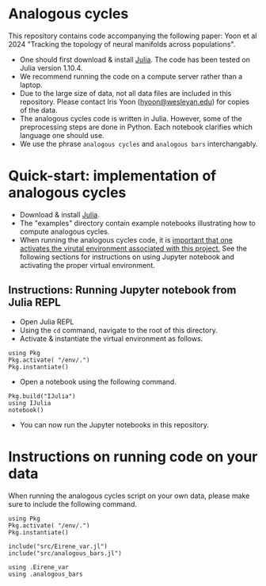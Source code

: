 # Analogous cycles 

This repository contains code accompanying the following paper: Yoon et al 2024 "Tracking the topology of neural manifolds across populations". 


* One should first download & install <a href="https://julialang.org/downloads/">Julia</a>. The code has been tested on Julia version 1.10.4.
* We recommend running the code on a compute server rather than a laptop.
* Due to the large size of data, not all data files are included in this repository. Please contact Iris Yoon (hyoon@wesleyan.edu) for copies of the data. 
* The analogous cycles code is written in Julia. However, some of the preprocessing steps are done in Python. Each notebook clarifies which language one should use. 
* We use the phrase `analogous cycles` and `analogous bars` interchangably. 

# Quick-start: implementation of analogous cycles
* Download & install <a href="https://julialang.org/downloads/">Julia</a>. 
* The "examples" directory contain example notebooks illustrating how to compute analogous cycles. 
* When running the analogous cycles code, it is <u>important that one activates the virutal environment associated with this project.</u> See the following sections for instructions on using Jupyter notebook and activating the proper virtual environment. 

## Instructions: Running Jupyter notebook from Julia REPL
* Open Julia REPL
* Using the `cd` command, navigate to the root of this directory.
* Activate \& instantiate the virtual environment as follows.
```
using Pkg
Pkg.activate( "/env/.")
Pkg.instantiate()
```
* Open a notebook using the following command.
```
Pkg.build("IJulia")
using IJulia
notebook()
```
* You can now run the Jupyter notebooks in this repository.

# Instructions on running code on your data 
When running the analogous cycles script on your own data, please make sure to include the following command. 
```
using Pkg
Pkg.activate( "/env/.")
Pkg.instantiate()

include("src/Eirene_var.jl")
include("src/analogous_bars.jl")

using .Eirene_var
using .analogous_bars
```